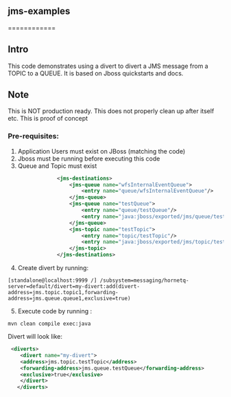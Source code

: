 ## jms-examples
============

## Intro
This code demonstrates using a divert to divert a JMS message from a TOPIC to a QUEUE. It is based on Jboss quickstarts and docs.

## Note
This is NOT production ready. This does not properly clean up after itself etc. This is proof of concept

### Pre-requisites:
1. Application Users must exist on JBoss (matching the code)
2. Jboss must be running before executing this code
3. Queue and Topic must exist

```xml
                <jms-destinations>
                    <jms-queue name="wfsInternalEventQueue">
                        <entry name="queue/wfsInternalEventQueue"/>
                    </jms-queue>
                    <jms-queue name="testQueue">
                        <entry name="queue/testQueue"/>
                        <entry name="java:jboss/exported/jms/queue/testQueue"/>
                    </jms-queue>
                    <jms-topic name="testTopic">
                        <entry name="topic/testTopic"/>
                        <entry name="java:jboss/exported/jms/topic/testTopic"/>
                    </jms-topic>
                </jms-destinations>
```

4. Create divert by running:

```
[standalone@localhost:9999 /] /subsystem=messaging/hornetq-server=default/divert=my-divert:add(divert-address=jms.topic.topic1,forwarding-address=jms.queue.queue1,exclusive=true)
```

5. Execute code by running :
```
mvn clean compile exec:java
```


Divert will look like:
```xml
 <diverts>
    <divert name="my-divert">
    <address>jms.topic.testTopic</address>
    <forwarding-address>jms.queue.testQueue</forwarding-address>
    <exclusive>true</exclusive>
    </divert>
   </diverts>
```
